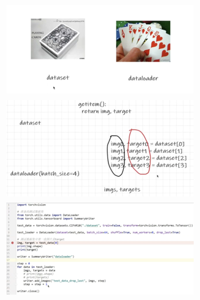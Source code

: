 ![](assets/2022-04-05-21-34-42-image.png)

![](assets/2022-04-05-21-44-18-image.png)

![](assets/2022-04-05-21-49-02-image.png)


